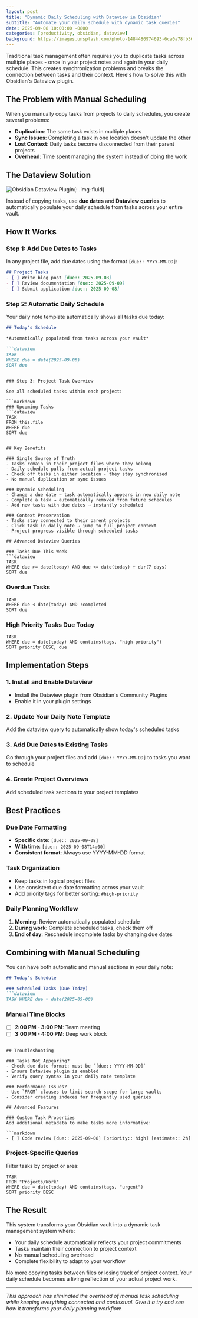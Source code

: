 ```yaml
---
layout: post
title: "Dynamic Daily Scheduling with Dataview in Obsidian"
subtitle: "Automate your daily schedule with dynamic task queries"
date: 2025-09-08 10:00:00 -0800
categories: [productivity, obsidian, dataview]
background: https://images.unsplash.com/photo-1484480974693-6ca0a78fb36b?ixlib=rb-4.0.3&ixid=M3wxMjA3fDB8MHxwaG90by1wYWdlfHx8fGVufDB8fHx8fA%3D%3D&auto=format&fit=crop&w=2072&q=80
---
```


Traditional task management often requires you to duplicate tasks across multiple places - once in your project notes and again in your daily schedule. This creates synchronization problems and breaks the connection between tasks and their context. Here's how to solve this with Obsidian's Dataview plugin.

## The Problem with Manual Scheduling

When you manually copy tasks from projects to daily schedules, you create several problems:

- **Duplication**: The same task exists in multiple places
- **Sync Issues**: Completing a task in one location doesn't update the other
- **Lost Context**: Daily tasks become disconnected from their parent projects
- **Overhead**: Time spent managing the system instead of doing the work

## The Dataview Solution

![Obsidian Dataview Plugin](https://images.unsplash.com/photo-1611224923853-80b023f02d71?ixlib=rb-4.0.3&ixid=M3wxMjA3fDB8MHxwaG90by1wYWdlfHx8fGVufDB8fHx8fA%3D%3D&auto=format&fit=crop&w=1639&q=80){: .img-fluid}

Instead of copying tasks, use **due dates** and **Dataview queries** to automatically populate your daily schedule from tasks across your entire vault.

## How It Works

### Step 1: Add Due Dates to Tasks

In any project file, add due dates using the format `[due:: YYYY-MM-DD]`:

```markdown
## Project Tasks
- [ ] Write blog post [due:: 2025-09-08]
- [ ] Review documentation [due:: 2025-09-09] 
- [ ] Submit application [due:: 2025-09-08]
```

### Step 2: Automatic Daily Schedule

Your daily note template automatically shows all tasks due today:

```markdown
## Today's Schedule

*Automatically populated from tasks across your vault*

```dataview
TASK
WHERE due = date(2025-09-08)
SORT due
```
```

### Step 3: Project Task Overview

See all scheduled tasks within each project:

```markdown
### Upcoming Tasks
```dataview
TASK
FROM this.file
WHERE due
SORT due
```
```

## Key Benefits

### Single Source of Truth
- Tasks remain in their project files where they belong
- Daily schedule pulls from actual project tasks
- Check off tasks in either location - they stay synchronized
- No manual duplication or sync issues

### Dynamic Scheduling  
- Change a due date → task automatically appears in new daily note
- Complete a task → automatically removed from future schedules  
- Add new tasks with due dates → instantly scheduled

### Context Preservation
- Tasks stay connected to their parent projects
- Click task in daily note → jump to full project context
- Project progress visible through scheduled tasks

## Advanced Dataview Queries

### Tasks Due This Week
```dataview
TASK
WHERE due >= date(today) AND due <= date(today) + dur(7 days)
SORT due
```

### Overdue Tasks
```dataview  
TASK
WHERE due < date(today) AND !completed
SORT due
```

### High Priority Tasks Due Today
```dataview
TASK  
WHERE due = date(today) AND contains(tags, "high-priority")
SORT priority DESC, due
```

## Implementation Steps

### 1. Install and Enable Dataview
- Install the Dataview plugin from Obsidian's Community Plugins
- Enable it in your plugin settings

### 2. Update Your Daily Note Template
Add the dataview query to automatically show today's scheduled tasks

### 3. Add Due Dates to Existing Tasks
Go through your project files and add `[due:: YYYY-MM-DD]` to tasks you want to schedule

### 4. Create Project Overviews
Add scheduled task sections to your project templates

## Best Practices

### Due Date Formatting
- **Specific date**: `[due:: 2025-09-08]` 
- **With time**: `[due:: 2025-09-08T14:00]`
- **Consistent format**: Always use YYYY-MM-DD format

### Task Organization
- Keep tasks in logical project files
- Use consistent due date formatting across your vault
- Add priority tags for better sorting: `#high-priority`

### Daily Planning Workflow
1. **Morning**: Review automatically populated schedule
2. **During work**: Complete scheduled tasks, check them off
3. **End of day**: Reschedule incomplete tasks by changing due dates

## Combining with Manual Scheduling

You can have both automatic and manual sections in your daily note:

```markdown
## Today's Schedule

### Scheduled Tasks (Due Today)
```dataview
TASK WHERE due = date(2025-09-08)
```

### Manual Time Blocks  
- [ ] **2:00 PM - 3:00 PM**: Team meeting
- [ ] **3:00 PM - 4:00 PM**: Deep work block
```

## Troubleshooting

### Tasks Not Appearing?
- Check due date format: must be `[due:: YYYY-MM-DD]`
- Ensure Dataview plugin is enabled
- Verify query syntax in your daily note template

### Performance Issues?
- Use `FROM` clauses to limit search scope for large vaults
- Consider creating indexes for frequently used queries

## Advanced Features

### Custom Task Properties
Add additional metadata to make tasks more informative:

```markdown
- [ ] Code review [due:: 2025-09-08] [priority:: high] [estimate:: 2h]
```

### Project-Specific Queries
Filter tasks by project or area:

```dataview
TASK
FROM "Projects/Work"
WHERE due = date(today) AND contains(tags, "urgent")
SORT priority DESC
```

## The Result

This system transforms your Obsidian vault into a dynamic task management system where:

- Your daily schedule automatically reflects your project commitments
- Tasks maintain their connection to project context
- No manual scheduling overhead
- Complete flexibility to adapt to your workflow

No more copying tasks between files or losing track of project context. Your daily schedule becomes a living reflection of your actual project work.

---

*This approach has eliminated the overhead of manual task scheduling while keeping everything connected and contextual. Give it a try and see how it transforms your daily planning workflow.*